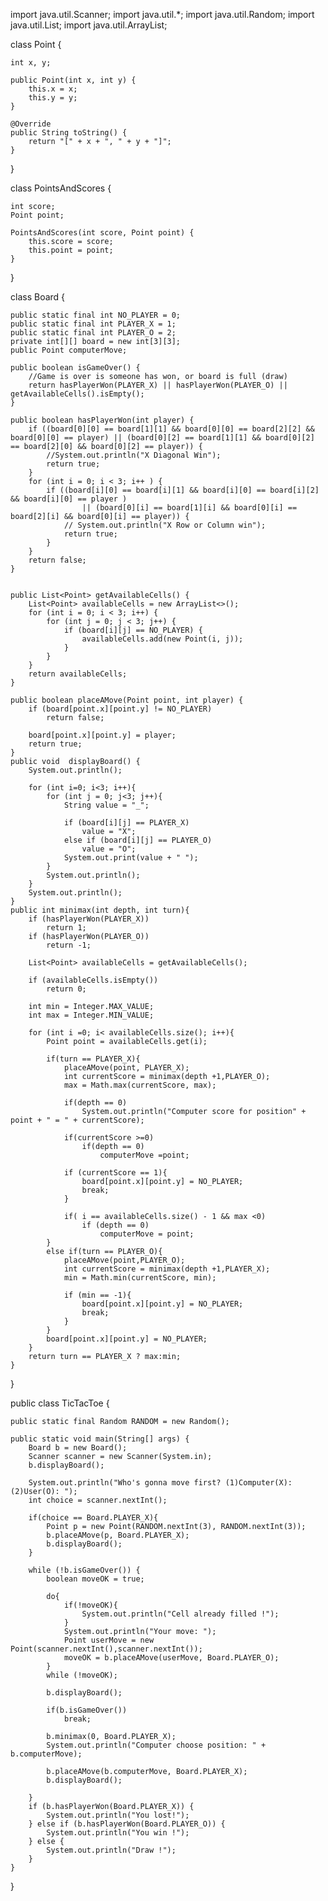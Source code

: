 import java.util.Scanner;
import java.util.*;
import java.util.Random;
import java.util.List;
import java.util.ArrayList;


class Point {

    int x, y;

    public Point(int x, int y) {
        this.x = x;
        this.y = y;
    }

    @Override
    public String toString() {
        return "[" + x + ", " + y + "]";
    }
}

class PointsAndScores {

    int score;
    Point point;

    PointsAndScores(int score, Point point) {
        this.score = score;
        this.point = point;
    }
}

class Board {
 
    public static final int NO_PLAYER = 0;
	public static final int PLAYER_X = 1;
	public static final int PLAYER_O = 2;
	private int[][] board = new int[3][3];
	public Point computerMove;

    public boolean isGameOver() {
        //Game is over is someone has won, or board is full (draw)
        return hasPlayerWon(PLAYER_X) || hasPlayerWon(PLAYER_O) || getAvailableCells().isEmpty();
    }

    public boolean hasPlayerWon(int player) {
        if ((board[0][0] == board[1][1] && board[0][0] == board[2][2] && board[0][0] == player) || (board[0][2] == board[1][1] && board[0][2] == board[2][0] && board[0][2] == player)) {
            //System.out.println("X Diagonal Win");
            return true;
        }
        for (int i = 0; i < 3; i++ ) {
            if ((board[i][0] == board[i][1] && board[i][0] == board[i][2] && board[i][0] == player )
                    || (board[0][i] == board[1][i] && board[0][i] == board[2][i] && board[0][i] == player)) {
                // System.out.println("X Row or Column win");
                return true;
            }
        }
        return false;
    }

   
    public List<Point> getAvailableCells() {
        List<Point> availableCells = new ArrayList<>();
        for (int i = 0; i < 3; i++) {
            for (int j = 0; j < 3; j++) {
                if (board[i][j] == NO_PLAYER) {
                    availableCells.add(new Point(i, j));
                }
            }
        }
        return availableCells;
    }

    public boolean placeAMove(Point point, int player) {
        if (board[point.x][point.y] != NO_PLAYER)		
			return false;
		
		board[point.x][point.y] = player;
		return true;
    }
	public void  displayBoard() {
		System.out.println();
		
		for (int i=0; i<3; i++){
			for (int j = 0; j<3; j++){
				String value = "_";
				
				if (board[i][j] == PLAYER_X)
					value = "X";
				else if (board[i][j] == PLAYER_O)
					value = "O";
				System.out.print(value + " ");
			}
			System.out.println();
		}
		System.out.println();
	}
	public int minimax(int depth, int turn){
		if (hasPlayerWon(PLAYER_X))
			return 1;
		if (hasPlayerWon(PLAYER_O))
			return -1;
		
		List<Point> availableCells = getAvailableCells();
		
		if (availableCells.isEmpty())
			return 0;
		
		int min = Integer.MAX_VALUE;
		int max = Integer.MIN_VALUE;
		
		for (int i =0; i< availableCells.size(); i++){
			Point point = availableCells.get(i);
			
			if(turn == PLAYER_X){
				placeAMove(point, PLAYER_X);
				int currentScore = minimax(depth +1,PLAYER_O);
				max = Math.max(currentScore, max);
				
				if(depth == 0)
					System.out.println("Computer score for position" + point + " = " + currentScore);
				
				if(currentScore >=0)
					if(depth == 0)
						computerMove =point;
					
				if (currentScore == 1){
					board[point.x][point.y] = NO_PLAYER;
					break;
				}
				
				if( i == availableCells.size() - 1 && max <0)
					if (depth == 0)
						computerMove = point;
			}
			else if(turn == PLAYER_O){
				placeAMove(point,PLAYER_O);
				int currentScore = minimax(depth +1,PLAYER_X);
				min = Math.min(currentScore, min);
				
				if (min == -1){
					board[point.x][point.y] = NO_PLAYER;
					break;
				}
			}
			board[point.x][point.y] = NO_PLAYER;
		}
		return turn == PLAYER_X ? max:min;
	}
}
   

public class TicTacToe {
	
	public static final Random RANDOM = new Random();
	
    public static void main(String[] args) {
        Board b = new Board();
		Scanner scanner = new Scanner(System.in);
        b.displayBoard();

        System.out.println("Who's gonna move first? (1)Computer(X): (2)User(O): ");
        int choice = scanner.nextInt();
		
        if(choice == Board.PLAYER_X){
            Point p = new Point(RANDOM.nextInt(3), RANDOM.nextInt(3));
            b.placeAMove(p, Board.PLAYER_X);
            b.displayBoard();
        }
        
        while (!b.isGameOver()) {
			boolean moveOK = true;
			
			do{
				if(!moveOK){
					System.out.println("Cell already filled !");
				}
				System.out.println("Your move: ");
				Point userMove = new Point(scanner.nextInt(),scanner.nextInt());
				moveOK = b.placeAMove(userMove, Board.PLAYER_O);
			}
			while (!moveOK);
			
			b.displayBoard();
			
			if(b.isGameOver())
				break;
			
			b.minimax(0, Board.PLAYER_X);
			System.out.println("Computer choose position: " + b.computerMove);
			
			b.placeAMove(b.computerMove, Board.PLAYER_X);
			b.displayBoard();
            
        }
        if (b.hasPlayerWon(Board.PLAYER_X)) {
            System.out.println("You lost!");
        } else if (b.hasPlayerWon(Board.PLAYER_O)) {
            System.out.println("You win !");
        } else {
            System.out.println("Draw !");
        }
    }
}
